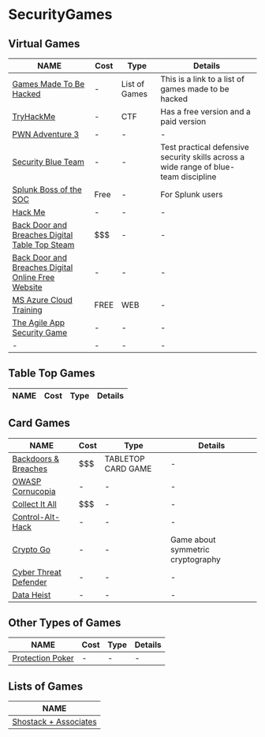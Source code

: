 # SecurityGames

## Virtual Games
| NAME  | Cost  | Type | Details  |
| ------------- | ------------- | ------------- | ------------- |
| [Games Made To Be Hacked](https://www.reddit.com/r/hacking/comments/qjtvai/games_made_to_be_hacked)  | -  | List of Games | This is a link to a list of games made to be hacked  |
| [TryHackMe](https://tryhackme.com/)  | -  | CTF | Has a free version and a paid version  |
| [PWN Adventure 3](https://www.pwnadventure.com/)  | -  | - | -  |
| [Security Blue Team](https://securityblue.team/)  | -  | - | Test practical defensive security skills across a wide range of blue-team discipline  |
| [Splunk Boss of the SOC](https://bots.splunk.com/)   | Free  | - | For Splunk users  |
| [Hack Me](https://hack.me/)  | -  | - | -  |
| [Back Door and Breaches Digital Table Top Steam](https://steamcommunity.com/sharedfiles/filedetails/?id=2401033477) | $$$ | - | - |
| [Back Door and Breaches Digital Online Free Website](https://play.backdoorsandbreaches.com/) | - | - | - |
| [MS Azure Cloud Training](https://microsoft.thetrainingarcade.com/) | FREE | WEB | - |
| [The Agile App Security Game](https://www.securedevelopment.org/2017/10/12/games-to-help-learn-about-secure-development/) | - | - | - |
| - | - | - | - |

## Table Top Games
| NAME  | Cost  | Type | Details  |
| ------------- | ------------- | ------------- | ------------- |


## Card Games
| NAME  | Cost  | Type | Details  |
| ------------- | ------------- | ------------- | ------------- |
| [Backdoors & Breaches](https://play.backdoorsandbreaches.com/)  | $$$  | TABLETOP CARD GAME | -  |
| [OWASP Cornucopia](https://owasp.org/www-project-cornucopia/) | - | - | - |
| [Collect It All](https://diegeticgames.com/cia-collect-it-all/) | $$$ | - | - |
| [Control-Alt-Hack](https://boardgamegeek.com/boardgame/128408/control-alt-hack#buyacopy) | - | - | - |
| [Crypto Go](https://www.cryptogogame.com/EN/the-game) | - | - | Game about symmetric cryptography |
| [Cyber Threat Defender](https://cias.utsa.edu/ctd_cards.php) | - | - | - |
| [Data Heist](https://dataheist.org/) | - | - | - |


## Other Types of Games
| NAME  | Cost  | Type | Details  |
| ------------- | ------------- | ------------- | ------------- |
| [Protection Poker](https://opensource.com/article/19/3/protection-poker-agile-security-game)  | -  | - | -  |


## Lists of Games
| NAME  |
| ------------- |
| [Shostack + Associates](https://shostack.org/games.html) |

<!--| - | - | - | - |
| - | - | - | - |-->
